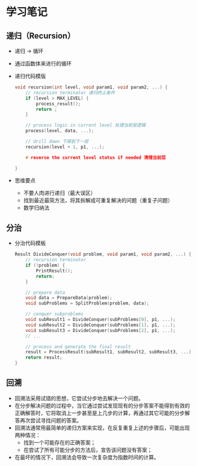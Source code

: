 # 学习笔记

## 递归（Recursion）

* 递归 -> 循环

* 通过函数体来进行的循环

* 递归代码模版

  ```c++
  void recursion(int level, void param1, void param2, ...) {
      // recursion terminator 递归终止条件
      if (level > MAX_LEVEL) {
          process_result();
          return ;
      }

      // process logic in current level 处理当前层逻辑
      process(level, data, ...);

      // drill down 下探到下一层
      recursion(level + 1, p1, ...);

      # reverse the current level status if needed 清理当前层
  
  }
  ```

* 思维要点

  * 不要人肉进行递归（最大误区）
  * 找到最近最简方法，将其拆解成可重复解决的问题（重复子问题）
  * 数学归纳法

## 分治

* 分治代码模板

  ```c++
  Result DivideConquer(void problem, void param1, void param2, ...) {
      // recursion terminator
      if (!problem) {
          PrintResult();
          return;
      }

      // prepare data
      void data = PrepareData(problem);
      void subProblems = SplitProblem(problem, data);

      // conquer subproblems
      void subResult1 = DivideConquer(subProblems[0], p1, ...);
      void subResult2 = DivideConquer(subProblems[1], p1, ...);
      void subResult3 = DivideConquer(subProblems[2], p1, ...);
      // ...

      // process and generate the final result
      result = ProcessResult(subResult1, subResult2, subResult3, ...)
      return result;
  }
  ```

## 回溯

* 回溯法采用试错的思想，它尝试分步地去解决一个问题。
* 在分步解决问题的过程中，当它通过尝试发现现有的分步答案不能得到有效的正确解答时，它将取消上一步甚至是上几步的计算，再通过其它可能的分步解答再次尝试寻找问题的答案。
* 回溯法通常用最简单的递归方案来实现，在反复重复上述的步骤后，可能出现两种情况：
  * 找到一个可能存在的正确答案；
  * 在尝试了所有可能分步的方法后，宣告该问题没有答案；
* 在最坏的情况下，回溯法会导致一次复杂度为指数时间的计算。
